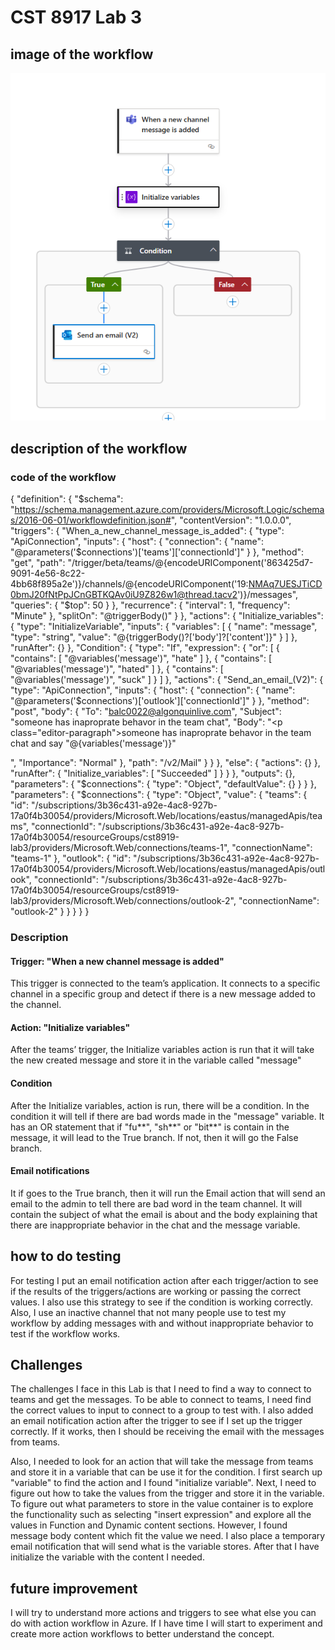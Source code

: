 # CST 8917 Lab 3

## image of the workflow

![image of the workflow](workflow.PNG)

## description of the workflow

### code of the workflow

{
    "definition": {
        "$schema": "https://schema.management.azure.com/providers/Microsoft.Logic/schemas/2016-06-01/workflowdefinition.json#",
        "contentVersion": "1.0.0.0",
        "triggers": {
            "When_a_new_channel_message_is_added": {
                "type": "ApiConnection",
                "inputs": {
                    "host": {
                        "connection": {
                            "name": "@parameters('$connections')['teams']['connectionId']"
                        }
                    },
                    "method": "get",
                    "path": "/trigger/beta/teams/@{encodeURIComponent('863425d7-9091-4e56-8c22-4bb68f895a2e')}/channels/@{encodeURIComponent('19:NMAq7UESJTiCD0bmJ20fNtPpJCnGBTKQAv0iU9Z826w1@thread.tacv2')}/messages",
                    "queries": {
                        "$top": 50
                    }
                },
                "recurrence": {
                    "interval": 1,
                    "frequency": "Minute"
                },
                "splitOn": "@triggerBody()"
            }
        },
        "actions": {
            "Initialize_variables": {
                "type": "InitializeVariable",
                "inputs": {
                    "variables": [
                        {
                            "name": "message",
                            "type": "string",
                            "value": "@{triggerBody()?['body']?['content']}"
                        }
                    ]
                },
                "runAfter": {}
            },
            "Condition": {
                "type": "If",
                "expression": {
                    "or": [
                        {
                            "contains": [
                                "@variables('message')",
                                "hate"
                            ]
                        },
                        {
                            "contains": [
                                "@variables('message')",
                                "hated"
                            ]
                        },
                        {
                            "contains": [
                                "@variables('message')",
                                "suck"
                            ]
                        }
                    ]
                },
                "actions": {
                    "Send_an_email_(V2)": {
                        "type": "ApiConnection",
                        "inputs": {
                            "host": {
                                "connection": {
                                    "name": "@parameters('$connections')['outlook']['connectionId']"
                                }
                            },
                            "method": "post",
                            "body": {
                                "To": "balc0022@algonquinlive.com",
                                "Subject": "someone has inaproprate behavor in the team chat",
                                "Body": "<p class=\"editor-paragraph\">someone has inaproprate behavor in the team chat and say \"@{variables('message')}\"</p>",
                                "Importance": "Normal"
                            },
                            "path": "/v2/Mail"
                        }
                    }
                },
                "else": {
                    "actions": {}
                },
                "runAfter": {
                    "Initialize_variables": [
                        "Succeeded"
                    ]
                }
            }
        },
        "outputs": {},
        "parameters": {
            "$connections": {
                "type": "Object",
                "defaultValue": {}
            }
        }
    },
    "parameters": {
        "$connections": {
            "type": "Object",
            "value": {
                "teams": {
                    "id": "/subscriptions/3b36c431-a92e-4ac8-927b-17a0f4b30054/providers/Microsoft.Web/locations/eastus/managedApis/teams",
                    "connectionId": "/subscriptions/3b36c431-a92e-4ac8-927b-17a0f4b30054/resourceGroups/cst8919-lab3/providers/Microsoft.Web/connections/teams-1",
                    "connectionName": "teams-1"
                },
                "outlook": {
                    "id": "/subscriptions/3b36c431-a92e-4ac8-927b-17a0f4b30054/providers/Microsoft.Web/locations/eastus/managedApis/outlook",
                    "connectionId": "/subscriptions/3b36c431-a92e-4ac8-927b-17a0f4b30054/resourceGroups/cst8919-lab3/providers/Microsoft.Web/connections/outlook-2",
                    "connectionName": "outlook-2"
                }
            }
        }
    }
}

### Description

#### Trigger: "When a new channel message is added"

This trigger is connected to the team’s application. It connects to a specific channel in a specific group and detect if there is a new message added to the channel. 

#### Action: "Initialize variables"

After the teams’ trigger, the Initialize variables action is run that it will take the new created message and store it in the variable called "message"

#### Condition

After the Initialize variables, action is run, there will be a condition. In the condition it will tell if there are bad words made in the "message" variable. It has an OR statement that if "fu**", "sh**" or "bit**" is contain in the message, it will lead to the True branch. If not, then it will go the False branch.

#### Email notifications

It if goes to the True branch, then it will run the Email action that will send an email to the admin to tell there are bad word in the team channel. It will contain the subject of what the email is about and the body explaining that there are inappropriate behavior in the chat and the message variable.

## how to do testing

For testing I put an email notification action after each trigger/action to see if the results of the triggers/actions are working or passing the correct values. I also use this strategy to see if the condition is working correctly. Also, I use an inactive channel that not many people use to test my workflow by adding messages with and without inappropriate behavior to test if the workflow works. 

## Challenges

The challenges I face in this Lab is that I need to find a way to connect to teams and get the messages. To be able to connect to teams, I need find the correct values to input to connect to a group to test with. I also added an email notification action after the trigger to see if I set up the trigger correctly. If it works, then I should be receiving the email with the messages from teams.

Also, I needed to look for an action that will take the message from teams and store it in a variable that can be use it for the condition. I first search up "variable" to find the action and I found "initialize variable". Next, I need to figure out how to take the values from the trigger and store it in the variable. To figure out what parameters to store in the value container is to explore the functionality such as selecting "insert expression" and explore all the values in Function and Dynamic content sections. However, I found message body content which fit the value we need. I also place a temporary email notification that will send what is the variable stores. After that I have initialize the variable with the content I needed.

## future improvement

I will try to understand more actions and triggers to see what else you can do with action workflow in Azure. If I have time I will start to experiment and create more action workflows to better understand the concept.
